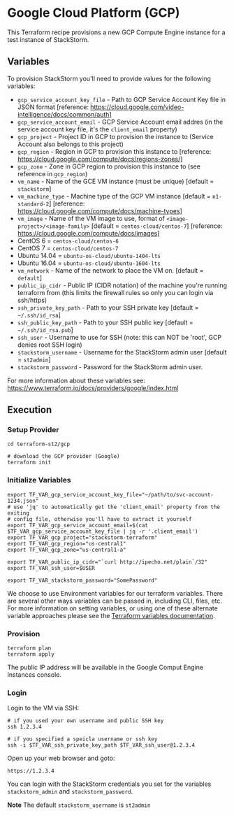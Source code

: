 # Google Cloud Platform (GCP)

This Terraform recipe provisions a new GCP Compute Engine instance for a test instance of StackStorm.

## Variables

To provision StackStorm you'll need to provide values for the following variables:

* `gcp_service_account_key_file` - Path to GCP Service Account Key file in JSON format [reference: https://cloud.google.com/video-intelligence/docs/common/auth]
* `gcp_service_account_email` - GCP Service Account email addres (in the service account key file, it's the `client_email` property)
* `gcp_project` - Project ID in GCP to provision the instance to (Service Account also belongs to this project)
* `gcp_region` - Region in GCP to provision this instance to [reference: https://cloud.google.com/compute/docs/regions-zones/]
* `gcp_zone` - Zone in GCP region to provision this instance to (see reference in `gcp_region`)
* `vm_name` - Name of the GCE VM instance (must be unique) [default = `stackstorm`]
* `vm_machine_type` - Machine type of the GCP VM instance [default = `n1-standard-2`] [reference: https://cloud.google.com/compute/docs/machine-types]
* `vm_image` - Name of the VM image to use, format of `<image-project>/<image-family>` [default = `centos-cloud/centos-7`] [reference: https://cloud.google.com/compute/docs/images]
 * CentOS 6 = `centos-cloud/centos-6`
 * CentOS 7 = `centos-cloud/centos-7`
 * Ubuntu 14.04 = `ubuntu-os-cloud/ubuntu-1404-lts`
 * Ubuntu 16.04 = `ubuntu-os-cloud/ubuntu-1604-lts`
* `vm_network` - Name of the network to place the VM on. [default = `default`] 
* `public_ip_cidr` - Public IP (CIDR notation) of the machine you're running terraform from (this limits the firewall rules so only you can login via ssh/https)
* `ssh_private_key_path` -  Path to your SSH private key [default = `~/.ssh/id_rsa`]
* `ssh_public_key_path` -  Path to your SSH public key [default = `~/.ssh/id_rsa.pub`]
* `ssh_user` - Username to use for SSH (note: this can NOT be 'root', GCP denies root SSH login)
* `stackstorm_username` - Username for the StackStorm admin user [default = `st2admin`]
* `stackstorm_password` - Password for the StackStorm admin user.

For more information about these variables see: https://www.terraform.io/docs/providers/google/index.html

## Execution

### Setup Provider

``` shell
cd terraform-st2/gcp

# download the GCP provider (Google)
terraform init

```

### Initialize Variables

``` shell
export TF_VAR_gcp_service_account_key_file="~/path/to/svc-account-1234.json"
# use 'jq' to automatically get the 'client_email' property from the exiting 
# config file, otherwise you'll have to extract it yourself
export TF_VAR_gcp_service_account_email=$(cat $TF_VAR_gcp_service_account_key_file | jq -r '.client_email')
export TF_VAR_gcp_project="stackstorm-terraform"
export TF_VAR_gcp_region="us-central1"
export TF_VAR_gcp_zone="us-central1-a"

export TF_VAR_public_ip_cidr="`curl http://ipecho.net/plain`/32"
export TF_VAR_ssh_user=$USER

export TF_VAR_stackstorm_password="SomePassword"
```

We choose to use Environment variables for our terraform variables.
There are several other ways variables can be passed in, including CLI, files, etc.
For more information on setting variables, or using one of these alternate
variable approaches please see the [Terraform variables documentation](https://www.terraform.io/intro/getting-started/variables.html).

### Provision

``` shell
terraform plan
terraform apply
```

The public IP address will be available in the Google Comput Engine Instances console.

### Login

Login to the VM via SSH:

``` shell
# if you used your own username and public SSH key
ssh 1.2.3.4

# if you specified a speicla username or ssh key
ssh -i $TF_VAR_ssh_private_key_path $TF_VAR_ssh_user@1.2.3.4
```

Open up your web browser and goto: 

``` shell
https://1.2.3.4
```

You can login with the StackStorm credentials you set for the variables `stackstorm_admin` and `stackstorm_password`.

**Note** The default `stackstorm_username` is `st2admin`

